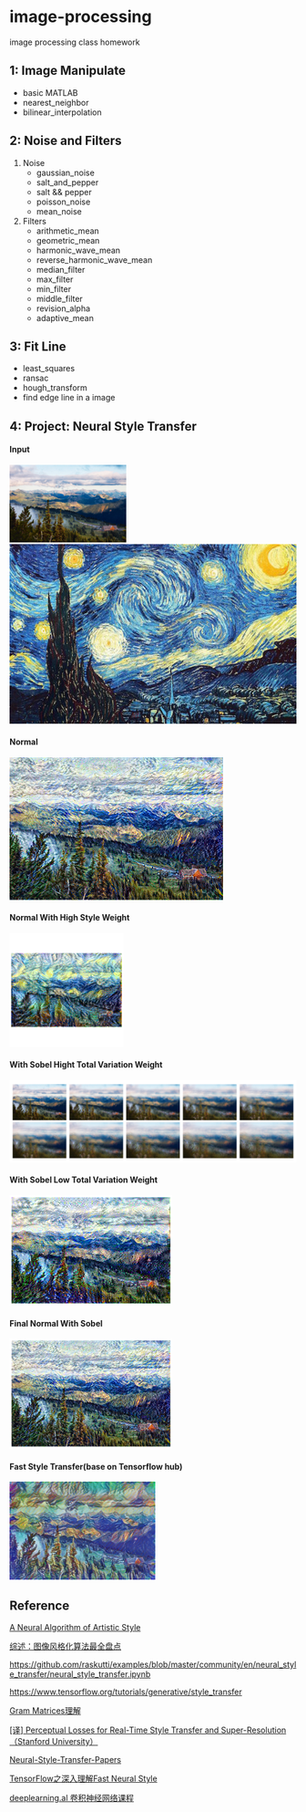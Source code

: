 # image-processing
image processing class homework

## 1: Image Manipulate

* basic MATLAB
* nearest_neighbor
* bilinear_interpolation

## 2: Noise and Filters

1. Noise 
	* gaussian_noise
	* salt_and_pepper
	* salt && pepper
	* poisson_noise
	* mean_noise
2. Filters
	* arithmetic_mean
	* geometric_mean
	* harmonic_wave_mean
	* reverse_harmonic_wave_mean
	* median_filter
	* max_filter
	* min_filter
	* middle_filter
	* revision_alpha
	* adaptive_mean

## 3:  Fit Line

* least_squares
* ransac
* hough_transform
* find  edge line in a image

## 4: Project: Neural Style Transfer

#### Input

<img src="project/content.jpg" alt="content image" style="zoom:20%;" />

<img src="project/style.jpg" alt="style image" style="zoom:100%;" />



#### Normal

<img src="project/output/normal/result.png" alt="content image" style="zoom:50%;" />

#### Normal With High Style Weight

<img src="project/output/normal-with-high-style-weight/normal-with-high-style-weight-result.png" alt="content image" style="zoom:20%;" />

#### With Sobel Hight Total Variation Weight

<img src="project/output/with-sobel-hight-total-variation-weight/with-sobel-plot.png" alt="content image" style="zoom:50%;" />

#### With Sobel Low Total Variation Weight

<img src="project/output/with-sobel-low-total-variation-weight/result.png" alt="content image" style="zoom:50%;" />

#### Final Normal With Sobel

<img src="project/output/final-normal-with-sobel/result.png" alt="content image" style="zoom:50%;" />

#### Fast Style Transfer(base on Tensorflow hub)

<img src="project/output/fast-style-transfer/result.png" alt="content image" style="zoom:50%;" />

## Reference

[A Neural Algorithm of Artistic Style](https://arxiv.org/pdf/1508.06576.pdf)

[综述：图像风格化算法最全盘点 ](https://www.jiqizhixin.com/articles/2018-05-15-5)

https://github.com/raskutti/examples/blob/master/community/en/neural_style_transfer/neural_style_transfer.ipynb

https://www.tensorflow.org/tutorials/generative/style_transfer

[Gram Matrices理解](https://blog.csdn.net/tunhuzhuang1836/article/details/78474129)

[[译] Perceptual Losses for Real-Time Style Transfer and Super-Resolution（Stanford University）](https://cloud.tencent.com/developer/article/1125595)

[Neural-Style-Transfer-Papers](https://github.com/ycjing/Neural-Style-Transfer-Papers)

[TensorFlow之深入理解Fast Neural Style](https://zhuanlan.zhihu.com/p/30486310)

[deeplearning.al 卷积神经网络课程](https://www.coursera.org/specializations/deep-learning)